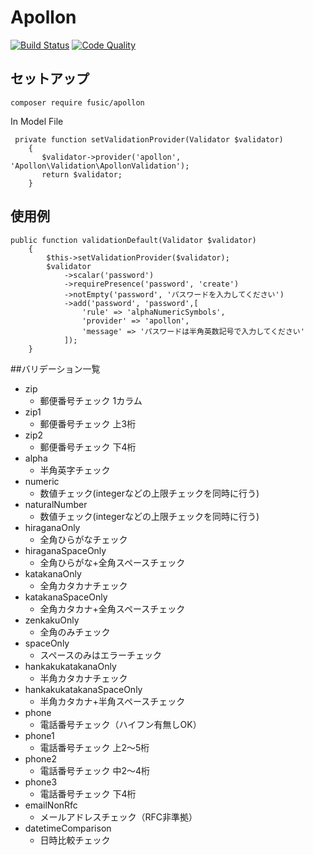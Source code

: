 # Apollon

[![Build Status](https://img.shields.io/travis/fusic/Apollon/master.svg?style=flat-square)](https://travis-ci.org/fusic/Apollon)
[![Code Quality](http://img.shields.io/scrutinizer/g/fusic/Apollon.svg?style=flat-square)](https://scrutinizer-ci.com/g/fusic/Apollon/)

## セットアップ

```
composer require fusic/apollon
```

In Model File

```
 private function setValidationProvider(Validator $validator)
    {
       $validator->provider('apollon', 'Apollon\Validation\ApollonValidation');
       return $validator;
    }
```


## 使用例

```
public function validationDefault(Validator $validator)
    {
        $this->setValidationProvider($validator);
        $validator
            ->scalar('password')
            ->requirePresence('password', 'create')
            ->notEmpty('password', 'パスワードを入力してください')
            ->add('password', 'password',[
                'rule' => 'alphaNumericSymbols',
                'provider' => 'apollon',
                'message' => 'パスワードは半角英数記号で入力してください'
            ]);
    }
```


##バリデーション一覧
- zip
  - 郵便番号チェック 1カラム
- zip1
  - 郵便番号チェック 上3桁
- zip2
  - 郵便番号チェック 下4桁
- alpha
  - 半角英字チェック
- numeric
  - 数値チェック(integerなどの上限チェックを同時に行う)
- naturalNumber
  - 数値チェック(integerなどの上限チェックを同時に行う)
- hiraganaOnly
  - 全角ひらがなチェック
- hiraganaSpaceOnly
  - 全角ひらがな+全角スペースチェック
- katakanaOnly
  - 全角カタカナチェック
- katakanaSpaceOnly
  - 全角カタカナ+全角スペースチェック
- zenkakuOnly
  - 全角のみチェック
- spaceOnly
  - スペースのみはエラーチェック
- hankakukatakanaOnly
  - 半角カタカナチェック
- hankakukatakanaSpaceOnly
  - 半角カタカナ+半角スペースチェック
- phone
  - 電話番号チェック（ハイフン有無しOK）
- phone1
  - 電話番号チェック 上2～5桁
- phone2
  - 電話番号チェック 中2～4桁
- phone3
  - 電話番号チェック 下4桁
- emailNonRfc
  - メールアドレスチェック（RFC非準拠）
- datetimeComparison
  - 日時比較チェック
